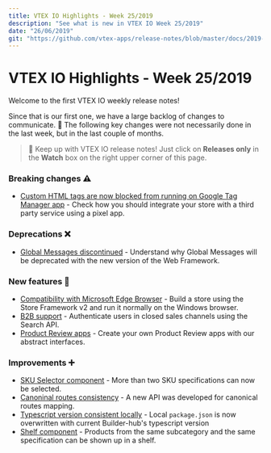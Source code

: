 ```yaml
---
title: VTEX IO Highlights - Week 25/2019
description: "See what is new in VTEX IO Week 25/2019"
date: "26/06/2019"
git: "https://github.com/vtex-apps/release-notes/blob/master/docs/2019-week-25/README.md"
---
```


# VTEX IO Highlights - Week 25/2019

Welcome to the first VTEX IO weekly release notes!

Since that is our first one, we have a large backlog of changes to communicate. 🚀
The following key changes were not necessarily done in the last week, but in the last couple of months.

> 🔔 Keep up with VTEX IO release notes! Just click on <strong>Releases only</strong> in the <strong>Watch</strong> box on the right upper corner of this page.

### Breaking changes ⚠️

- [Custom HTML tags are now blocked from running on Google Tag Manager app](custom-html-tags-are-now-blocked-from-running-on-google-tag-manager-app.md) - Check how you should integrate your store with a third party service using a pixel app.

### Deprecations ❌

- [Global Messages discontinued](global-messages-discontinued.md) - Understand why Global Messages will be deprecated with the new version of the Web Framework.

### New features 🚀

- [Compatibility with Microsoft Edge Browser](compatibility-with-microsoft-edge-browser.md) - Build a store using the Store Framework v2 and run it normally on the Windows browser.
- [B2B support](B2B-support.md) - Authenticate users in closed sales channels using the Search API.
- [Product Review apps](product-review-apps.md) - Create your own Product Review apps with our abstract interfaces.

### Improvements ➕

- [SKU Selector component](sku-selector-component.md) - More than two SKU specifications can now be selected.
- [Canoninal routes consistency](canonical-routes-consistency.md) - A new API was developed for canonical routes mapping.
- [Typescript version consistent locally](typescript-versions-consistent-locally.md) - Local `package.json` is now overwritten with current Builder-hub's typescript version
- [Shelf component](shelf-component.md) - Products from the same subcategory and the same specification can be shown up in a shelf.
